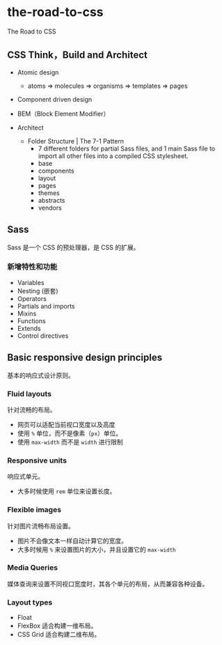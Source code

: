 # the-road-to-css

The Road to CSS

## CSS Think，Build and Architect

- Atomic design
  - atoms => molecules => organisms => templates => pages
- Component driven design

- BEM（Block Element Modifier）

- Architect
  - Folder Structure | The 7-1 Pattern
    - 7 different folders for partial Sass files, and 1 main Sass file to import all other files into a compiled CSS stylesheet.
    - base
    - components
    - layout
    - pages
    - themes
    - abstracts
    - vendors

## Sass

Sass 是一个 CSS 的预处理器，是 CSS 的扩展。

### 新增特性和功能

- Variables
- Nesting (嵌套)
- Operators
- Partials and imports
- Mixins
- Functions
- Extends
- Control directives

## Basic responsive design principles

基本的响应式设计原则。

### Fluid layouts

针对流畅的布局。

- 网页可以适配当前视口宽度以及高度
- 使用 `%` 单位，而不是像素（`px`）单位。
- 使用 `max-width` 而不是 `width` 进行限制

### Responsive units

响应式单元。

- 大多时候使用 `rem` 单位来设置长度。

### Flexible images

针对图片流畅布局设置。

- 图片不会像文本一样自动计算它的宽度。
- 大多时候用 `%` 来设置图片的大小，并且设置它的 `max-width`

### Media Queries

媒体查询来设置不同视口宽度时，其各个单元的布局，从而兼容各种设备。

### Layout types

- Float
- FlexBox 适合构建一维布局。
- CSS Grid 适合构建二维布局。

